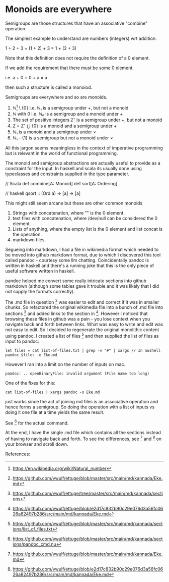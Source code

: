 # Monoids are everywhere

Semigroups are those structures that have an associative "combine" operation.

The simplest example to understand are numbers (integers) wrt addition.

1 + 2 + 3 = (1 + 2) + 3 = 1 + (2 + 3)

Note that this definition does not require the definition of a 0 element.

If we add the requirement that there must be some 0 element.

i.e. a + 0 = 0 + a = a

then such a structure is called a monoiod.

Semigroups are everywhere and so are monoids.

1. ℕ[^1] \ {0} i.e. ℕ₁ is a semigroup under +, but not a monoid
1. ℕ with 0 i.e. ℕ₀ is a semigroup and a monoid under +
1. The set of positive integers ℤ⁺ is a semigroup under +, but not a monoid
1. ℤ = ℤ⁺ ⋃ {0} is a monoid and a semigroup under +
1. ℕ₁ is a monoid and a semigroup under ×
1. ℕ₁ - {1} is a semigroup but not a monoid under ×

All this jargon seems meaningless in the context of imperative programming but is relevant in the world of functional programming.

The monoid and semigroup abstractions are actually useful to provide as a constraint for the input. In haskell and scala its usually
done using typeclasses and constraints supplied in the type parameter.

// Scala
def combine[A: Monoid]
def sort[A: Ordering]

// haskell
qsort :: (Ord a) => [a] -> [a]

This might still seem arcane but these are other common monoids
1. Strings with concatenation, where "" is the 0 element.
2. text files with concatenation, where /dev/null can be considered the 0 element.
3. Lists of anything, where the empty list is the 0 element and list concat is the operation.
4. markdown files.

Segueing into markdown, I had a file in wikimedia format which needed to be moved into github markdown format, 
due to which I discovered this tool called pandoc - courtesy some llm chatting. Coincidentally pandoc is written
in haskell and there's a running joke that this is the only piece of useful software written in haskell.

pandoc helped me convert some really intricate sections into github markdown (although some tables gave it trouble
and it was likely that I did not supply the formats correctly).

The .md file in question [^2] was easier to edit and correct if it was in smaller chunks. So refactored the original
wikimedia file into a bunch of .md file into sections [^3] and added links to the section in [^6]. However I noticed
that browsing these files in github was a pain - you lose context when you navigate back and forth between links.
What was easy to write and edit was not easy to edit. So I decided to regenerate the original monolithic content
using pandoc. I created a list of files [^4] and then supplied the list of files as input to pandoc:

```
let files = cat list-of-files.txt | grep -v "#" | xargs // In nushell 
pandoc $files -o Eke.md
```

However I ran into a limit on the number of inputs on mac.

```
pandoc: .. openBinaryFile: invalid argument (File name too long)
```

One of the fixes for this:

```
cat list-of-files | xargs pandoc -o Eke.md
```

just works since the act of joining md files is an associative operation and hence forms a semigroup.
So doing the operation with a list of inputs vs doing it one file at a time yields the same result.

See [^5] for the actual command.

At the end, I have the single .md file which contains all the sections instead of having to navigate back and forth.
To see the differences, see [^2] and [^6] on your browser and scroll down.

References:

[^1]: https://en.wikipedia.org/wiki/Natural_number
[^2]: https://github.com/vwulf/ettuge/blob/master/src/main/md/kannada/Eke.md
[^3]: https://github.com/vwulf/ettuge/tree/master/src/main/md/kannada/sections
[^4]: https://github.com/vwulf/ettuge/blob/master/src/main/md/kannada/sections/list_of_files.txt
[^5]: https://github.com/vwulf/ettuge/blob/master/src/main/md/kannada/sections/pandoc_cmd.nu
[^6]: https://github.com/vwulf/ettuge/blob/e2d17c832b90c29e076d3a56fc0626a82497b286/src/main/md/kannada/Eke.md   
